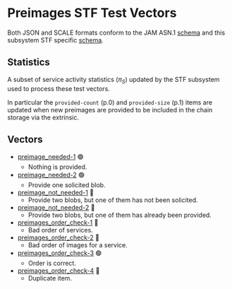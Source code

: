 # Preimages STF Test Vectors

Both JSON and SCALE formats conform to the JAM ASN.1 [schema](../jam-types-asn/jam-types.asn)
and this subsystem STF specific [schema](./preimages.asn).

## Statistics

A subset of service activity statistics ($π_S$) updated by the STF subsystem used
to process these test vectors.

In particular the `provided-count` (p.0) and `provided-size` (p.1) items are
updated when new preimages are provided to be included in the chain storage via
the extrinsic.

## Vectors

- [preimage_needed-1](./data/preimage_needed-1.json) 🟢
  - Nothing is provided.
- [preimage_needed-2](./data/preimage_needed-2.json) 🟢
  - Provide one solicited blob.
- [preimage_not_needed-1](./data/preimage_not_needed-1.json) 🔴
  - Provide two blobs, but one of them has not been solicited.
- [preimage_not_needed-2](./data/preimage_not_needed-2.json) 🔴
  - Provide two blobs, but one of them has already been provided.
- [preimages_order_check-1](./data/preimages_order_check-1.json) 🔴
  - Bad order of services.
- [preimages_order_check-2](./data/preimages_order_check-2.json) 🔴
  - Bad order of images for a service.
- [preimages_order_check-3](./data/preimages_order_check-3.json) 🟢
  - Order is correct.
- [preimages_order_check-4](./data/preimages_order_check-4.json) 🔴
  - Duplicate item.
